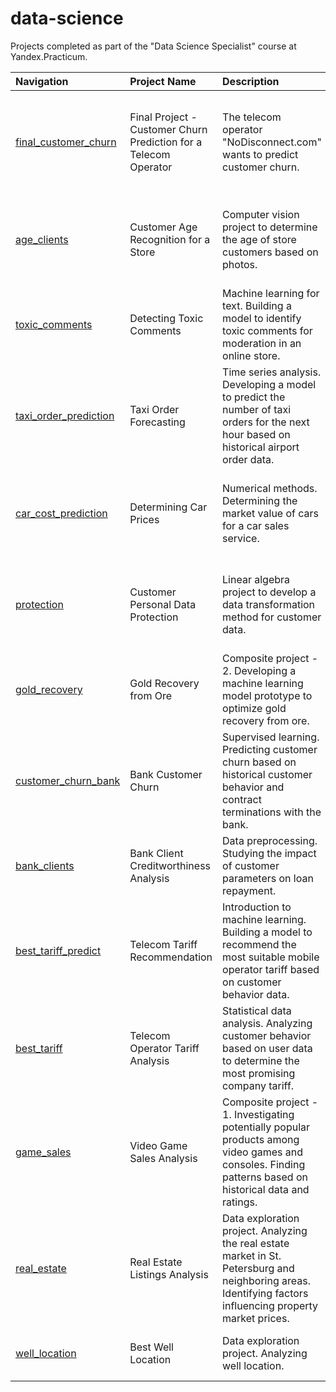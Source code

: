 # data-science

Projects completed as part of the "Data Science Specialist" course at Yandex.Practicum.

| Navigation | Project Name | Description | Main Tools |
|:---|:---------------|:-------|:----------------------|
|[final_customer_churn](https://github.com/I9800995516/data-science/tree/aed8b20241163bc02cd10a5d521c8d39ade777b0/Customer%20Churn%20Analysis)|Final Project - Customer Churn Prediction for a Telecom Operator|The telecom operator "NoDisconnect.com" wants to predict customer churn.|pandas, numpy, scipy, sklearn, catboost, lightgbm, matplotlib, seaborn|
|[age_clients](https://github.com/I9800995516/data-science/tree/aed8b20241163bc02cd10a5d521c8d39ade777b0/Customer%20Age%20Detection)|Customer Age Recognition for a Store|Computer vision project to determine the age of store customers based on photos.|keras, sklearn, pillow, pandas, numpy, matplotlib, seaborn|
|[toxic_comments](https://github.com/I9800995516/data-science/tree/aed8b20241163bc02cd10a5d521c8d39ade777b0/Sentiment%20Classification%20Project)|Detecting Toxic Comments|Machine learning for text. Building a model to identify toxic comments for moderation in an online store.|nltk, spacy, sklearn, wordcloud, lightgbm, matplotlib, seaborn|
|[taxi_order_prediction](https://github.com/I9800995516/data-science/tree/aed8b20241163bc02cd10a5d521c8d39ade777b0/Taxi%20Order%20Forecasting)|Taxi Order Forecasting|Time series analysis. Developing a model to predict the number of taxi orders for the next hour based on historical airport order data.|statsmodels, sklearn, lightgbm, matplotlib, seaborn, pandas, numpy|
|[car_cost_prediction](https://github.com/I9800995516/data-science/tree/aed8b20241163bc02cd10a5d521c8d39ade777b0/Determining%20Car%20Prices)|Determining Car Prices|Numerical methods. Determining the market value of cars for a car sales service.|sklearn, lightgbm, catboost, matplotlib, seaborn, pandas, numpy|
|[protection](https://github.com/I9800995516/data-science/tree/aed8b20241163bc02cd10a5d521c8d39ade777b0/Customer%20Personal%20Data%20Protection)|Customer Personal Data Protection|Linear algebra project to develop a data transformation method for customer data.|sklearn, lightgbm, catboost, matplotlib, seaborn, pandas, numpy|
|[gold_recovery](https://github.com/I9800995516/data-science/tree/aed8b20241163bc02cd10a5d521c8d39ade777b0/Gold_recobery_from_ore)|Gold Recovery from Ore|Composite project - 2. Developing a machine learning model prototype to optimize gold recovery from ore.|sklearn, scipy, matplotlib, seaborn, pandas, numpy|
|[customer_churn_bank](https://github.com/I9800995516/data-science/tree/aed8b20241163bc02cd10a5d521c8d39ade777b0/Customer%20Churn%20Prediction)|Bank Customer Churn|Supervised learning. Predicting customer churn based on historical customer behavior and contract terminations with the bank.|sklearn, matplotlib, seaborn, pandas, numpy|
|[bank_clients](https://github.com/I9800995516/data-science/tree/aed8b20241163bc02cd10a5d521c8d39ade777b0/Customer%20Churn%20Analysis)|Bank Client Creditworthiness Analysis|Data preprocessing. Studying the impact of customer parameters on loan repayment.|pymystem3, pandas, numpy|
|[best_tariff_predict](https://github.com/I9800995516/data-science/tree/aed8b20241163bc02cd10a5d521c8d39ade777b0/Promising%20Telecom%20Tariff)|Telecom Tariff Recommendation|Introduction to machine learning. Building a model to recommend the most suitable mobile operator tariff based on customer behavior data.|sklearn, matplotlib, seaborn, pandas, numpy|
|[best_tariff](https://github.com/I9800995516/data-science/tree/aed8b20241163bc02cd10a5d521c8d39ade777b0/Tariff%20Recommendation)|Telecom Operator Tariff Analysis|Statistical data analysis. Analyzing customer behavior based on user data to determine the most promising company tariff.|pandas, numpy, matplotlib, seaborn|
|[game_sales](https://github.com/I9800995516/data-science/tree/aed8b20241163bc02cd10a5d521c8d39ade777b0/Factors%20Influencing%20Game%20Success)|Video Game Sales Analysis|Composite project - 1. Investigating potentially popular products among video games and consoles. Finding patterns based on historical data and ratings.|pandas, numpy, matplotlib, seaborn|
|[real_estate](https://github.com/I9800995516/data-science/tree/aed8b20241163bc02cd10a5d521c8d39ade777b0/Real%20Estate%20Listings%20Analysis)|Real Estate Listings Analysis|Data exploration project. Analyzing the real estate market in St. Petersburg and neighboring areas. Identifying factors influencing property market prices.|pandas, numpy, matplotlib, seaborn|
|[well_location](https://github.com/I9800995516/data-science/tree/5f77fd2a0b9516db170b17ca8ee1fb9dd19e3b28/Well_location)|Best Well Location|Data exploration project. Analyzing well location.|pandas, numpy, matplotlib, seaborn|
